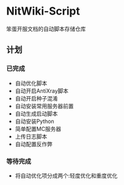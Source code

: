 # NitWiki-Script

笨蛋开服文档的自动脚本存储仓库

## 计划

### 已完成

* 自动优化脚本
* 自动开启AntiXray脚本
* 自动开启种子混淆
* 自动安装常用服务器前置
* 自动生成启动脚本
* 自动安装Python
* 简单配置MC服务器
* 上传日志脚本
* 自动配置反作弊

### 等待完成

* 将自动优化项分成两个:轻度优化和重度优化
  
